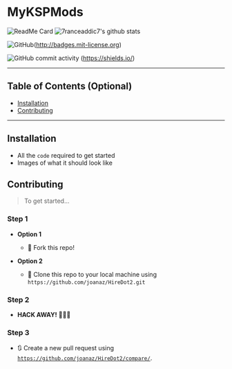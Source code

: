 # MyKSPMods

![ReadMe Card](https://github-readme-stats.vercel.app/api/pin/?username=7ranceaddic7&repo=MyKSPMods)
![7ranceaddic7's github stats](https://github-readme-stats.vercel.app/api?username=7ranceaddic7&show_icons=true)

![GitHub](https://img.shields.io/github/license/7ranceaddic7/MyKSPMods?style=plastic)(http://badges.mit-license.org)

![GitHub commit activity](https://img.shields.io/github/commit-activity/w/7ranceaddic7/MyKSPMods?style=plastic)
(https://shields.io/)




---

## Table of Contents (Optional)

- [Installation](#installation)
- [Contributing](#contributing)

---

## Installation

- All the `code` required to get started
- Images of what it should look like


## Contributing

> To get started...

### Step 1

- **Option 1**
    - 🍴 Fork this repo!

- **Option 2**
    - 👯 Clone this repo to your local machine using `https://github.com/joanaz/HireDot2.git`

### Step 2

- **HACK AWAY!** 🔨🔨🔨

### Step 3

- 🔃 Create a new pull request using <a href="https://github.com/joanaz/HireDot2/compare/" target="_blank">`https://github.com/joanaz/HireDot2/compare/`</a>.

